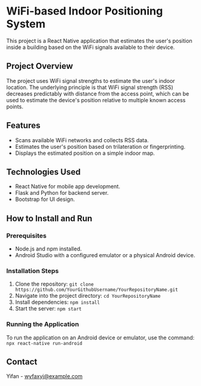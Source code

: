 # WiFi-based Indoor Positioning System

This project is a React Native application that estimates the user's position inside a building based on the WiFi signals available to their device. 

## Project Overview

The project uses WiFi signal strengths to estimate the user's indoor location. The underlying principle is that WiFi signal strength (RSS) decreases predictably with distance from the access point, which can be used to estimate the device's position relative to multiple known access points.

## Features

- Scans available WiFi networks and collects RSS data.
- Estimates the user's position based on trilateration or fingerprinting.
- Displays the estimated position on a simple indoor map.

## Technologies Used

- React Native for mobile app development.
- Flask and Python for backend server.
- Bootstrap for UI design.

## How to Install and Run

### Prerequisites

- Node.js and npm installed.
- Android Studio with a configured emulator or a physical Android device.

### Installation Steps

1. Clone the repository: `git clone https://github.com/YourGithubUsername/YourRepositoryName.git`
2. Navigate into the project directory: `cd YourRepositoryName`
3. Install dependencies: `npm install`
4. Start the server: `npm start`

### Running the Application

To run the application on an Android device or emulator, use the command: `npx react-native run-android`


## Contact

Yifan - wyfaxyj@example.com
